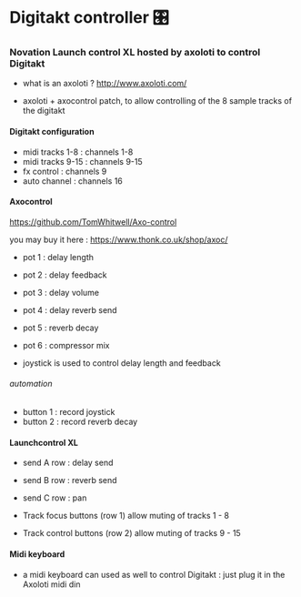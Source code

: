 # Digitakt controller :control_knobs:

### Novation Launch control XL hosted by axoloti to control Digitakt

* what is an axoloti ? http://www.axoloti.com/

* axoloti + axocontrol patch, to allow controlling of the 8 sample tracks of the digitakt

#### Digitakt configuration

* midi tracks 1-8 : channels 1-8 
* midi tracks 9-15 : channels 9-15
* fx control : channels 9
* auto channel : channels 16 


#### Axocontrol

https://github.com/TomWhitwell/Axo-control

you may buy it here : https://www.thonk.co.uk/shop/axoc/

* pot 1 : delay length
* pot 2 : delay feedback
* pot 3 : delay volume
* pot 4 : delay reverb send
* pot 5 : reverb decay
* pot 6 : compressor mix

* joystick is used to control delay length and feedback

###### automation

* button 1 : record joystick
* button 2 : record reverb decay


#### Launchcontrol XL

* send A row : delay send

* send B row : reverb send

* send C row : pan


* Track focus buttons (row 1) allow muting of tracks 1 - 8

* Track control buttons (row 2) allow muting of tracks 9 - 15


#### Midi keyboard

* a midi keyboard can used as well to control Digitakt : just plug it in the Axoloti midi din

